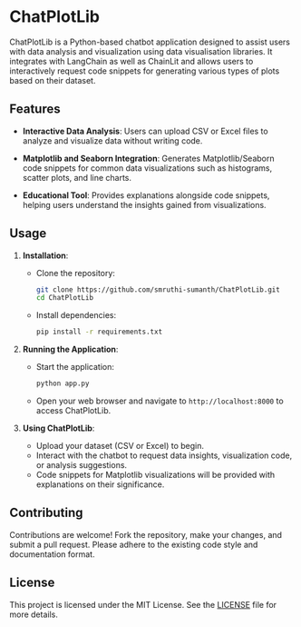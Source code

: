 # ChatPlotLib

ChatPlotLib is a Python-based chatbot application designed to assist users with data analysis and visualization using data visualisation libraries. It integrates with LangChain as well as ChainLit and allows users to interactively request code snippets for generating various types of plots based on their dataset.

## Features

- **Interactive Data Analysis**: Users can upload CSV or Excel files to analyze and visualize data without writing code.
  
- **Matplotlib and Seaborn Integration**: Generates Matplotlib/Seaborn code snippets for common data visualizations such as histograms, scatter plots, and line charts.

- **Educational Tool**: Provides explanations alongside code snippets, helping users understand the insights gained from visualizations.


## Usage

1. **Installation**:
   - Clone the repository:
     ```bash
     git clone https://github.com/smruthi-sumanth/ChatPlotLib.git
     cd ChatPlotLib
     ```
   - Install dependencies:
     ```bash
     pip install -r requirements.txt
     ```

2. **Running the Application**:
   - Start the application:
     ```bash
     python app.py
     ```
   - Open your web browser and navigate to `http://localhost:8000` to access ChatPlotLib.

3. **Using ChatPlotLib**:
   - Upload your dataset (CSV or Excel) to begin.
   - Interact with the chatbot to request data insights, visualization code, or analysis suggestions.
   - Code snippets for Matplotlib visualizations will be provided with explanations on their significance.


## Contributing

Contributions are welcome! Fork the repository, make your changes, and submit a pull request. Please adhere to the existing code style and documentation format.

## License

This project is licensed under the MIT License. See the [LICENSE](./LICENSE) file for more details.


